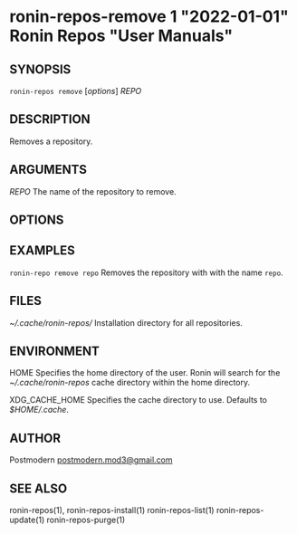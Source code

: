 # ronin-repos-remove 1 "2022-01-01" Ronin Repos "User Manuals"

## SYNOPSIS

`ronin-repos remove` [*options*] *REPO*

## DESCRIPTION

Removes a repository.

## ARGUMENTS

*REPO*
	The name of the repository to remove.

## OPTIONS

## EXAMPLES

`ronin-repo remove repo`
	Removes the repository with with the name `repo`.

## FILES

*~/.cache/ronin-repos/*
	Installation directory for all repositories.

## ENVIRONMENT

HOME
	Specifies the home directory of the user. Ronin will search for the
	*~/.cache/ronin-repos* cache directory within the home directory.

XDG_CACHE_HOME
  Specifies the cache directory to use. Defaults to *$HOME/.cache*.

## AUTHOR

Postmodern <postmodern.mod3@gmail.com>

## SEE ALSO

ronin-repos(1), ronin-repos-install(1) ronin-repos-list(1) ronin-repos-update(1) ronin-repos-purge(1)
